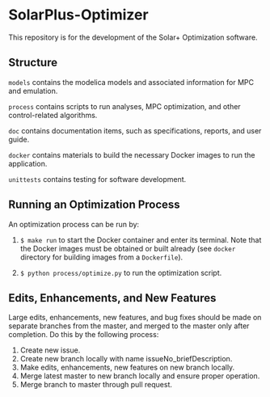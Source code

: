 # SolarPlus-Optimizer
This repository is for the development of the Solar+ Optimization software.  

## Structure
``models`` contains the modelica models and associated information for MPC and emulation.

``process`` contains scripts to run analyses, MPC optimization, and other control-related algorithms.

``doc`` contains documentation items, such as specifications, reports, and user guide.

``docker`` contains materials to build the necessary Docker images to run the application.

``unittests`` contains testing for software development.

## Running an Optimization Process
An optimization process can be run by:

1. ``$ make run`` to start the Docker container and enter its terminal.  Note that the Docker images must be obtained or built already (see ``docker`` directory for building images from a ``Dockerfile``).

2. ``$ python process/optimize.py`` to run the optimization script.

## Edits, Enhancements, and New Features
Large edits, enhancements, new features, and bug fixes should be made on separate branches from the master, and merged to the master only after completion. Do this by the following process:

1) Create new issue.
2) Create new branch locally with name issueNo_briefDescription.
3) Make edits, enhancements, new features on new branch locally.
4) Merge latest master to new branch locally and ensure proper operation.
5) Merge branch to master through pull request.
